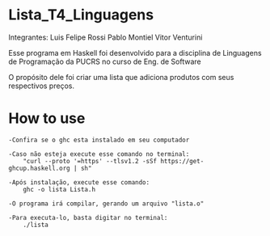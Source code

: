 # Lista_T4_Linguagens

Integrantes: 
    Luis Felipe Rossi
    Pablo Montiel
    Vitor Venturini

Esse programa em Haskell foi desenvolvido para a disciplina de Linguagens de Programação da PUCRS no curso de Eng. de Software

O propósito dele foi criar uma lista que adiciona produtos com seus respectivos preços. 

# How to use
    -Confira se o ghc esta instalado em seu computador
    
    -Caso não esteja execute esse comando no terminal:
        "curl --proto '=https' --tlsv1.2 -sSf https://get-ghcup.haskell.org | sh"
    
    -Após instalação, execute esse comando:
        ghc -o lista Lista.h

    -O programa irá compilar, gerando um arquivo "lista.o"

    -Para executa-lo, basta digitar no terminal:
        ./lista